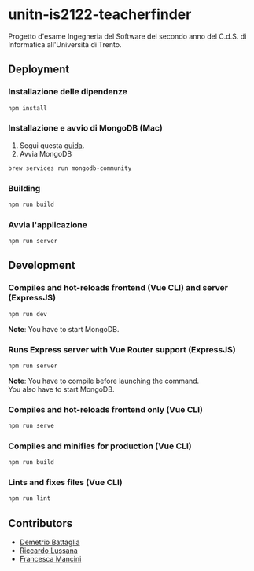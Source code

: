 # unitn-is2122-teacherfinder
Progetto d'esame Ingegneria del Software del secondo anno del C.d.S. di Informatica all'Università di Trento.

## Deployment

### Installazione delle dipendenze

```bash
npm install
```

### Installazione e avvio di MongoDB (Mac)

1. Segui questa [guida](https://attacomsian.com/blog/install-mongodb-macos).
2. Avvia MongoDB
  ```bash
  brew services run mongodb-community
  ```

### Building

```bash
npm run build
```

### Avvia l'applicazione

```bash
npm run server
```

## Development

### Compiles and hot-reloads frontend (Vue CLI) and server (ExpressJS)

```bash
npm run dev
```

  **Note**: You have to start MongoDB. 

### Runs Express server with Vue Router support (ExpressJS)

```bash
npm run server
```

  **Note**: You have to compile before launching the command.  
  You also have to start MongoDB.  
  

### Compiles and hot-reloads frontend only (Vue CLI)

```bash
npm run serve
```

### Compiles and minifies for production (Vue CLI)

```bash
npm run build
```

### Lints and fixes files (Vue CLI)
```bash
npm run lint
```
## Contributors
* [Demetrio Battaglia](https://www.github.com/deme3)
* [Riccardo Lussana](https://www.github.com/riklus)
* [Francesca Mancini](https://www.github.com/framcesca)
